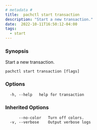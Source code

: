 ```yaml
---
# metadata # 
title:  pachctl start transaction
description: "Start a new transaction."
date:  2022-10-11T16:50:12-04:00
tags:
  - start
---
```


### Synopsis

Start a new transaction.

```
pachctl start transaction [flags]
```

### Options

```
  -h, --help   help for transaction
```

### Inherited Options

```
      --no-color   Turn off colors.
  -v, --verbose    Output verbose logs
```

